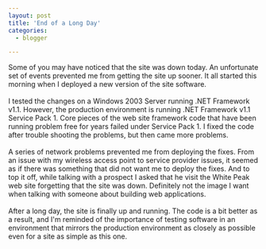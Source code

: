 ```yaml
---
layout: post
title: 'End of a Long Day'
categories:
  - blogger

---
```


Some of you may have noticed that the site was down today.  An unfortunate set of events prevented me from getting the site up sooner.  It all started this morning when I deployed a new version of the site software.
<br />
<br />I tested the changes on a Windows 2003 Server running .NET Framework v1.1.  However, the production environment is running .NET Framework v1.1 Service Pack 1.  Core pieces of the web site framework code that have been running problem free for years failed under Service Pack 1.  I fixed the code after trouble shooting the problems, but then came more problems.
<br />
<br />A series of network problems prevented me from deploying the fixes.  From an issue with my wireless access point to service provider issues, it seemed as if there was something that did not want me to deploy the fixes.  And to top it off, while talking with a prospect I asked that he visit the White Peak web site forgetting that the site was down.  Definitely not the image I want when talking with someone about building web applications.
<br />
<br />After a long day, the site is finally up and running.  The code is a bit better as a result, and I'm reminded of the importance of testing software in an environment that mirrors the production environment as closely as possible even for a site as simple as this one.
